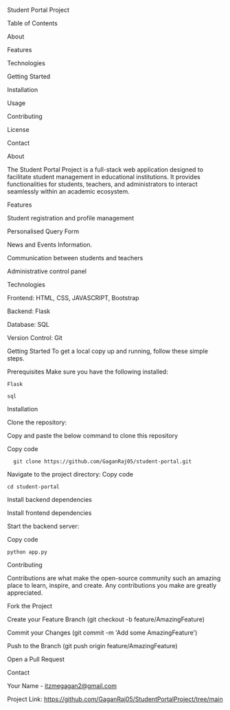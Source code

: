 Student Portal Project

Table of Contents

About

Features

Technologies

Getting Started

Installation

Usage

Contributing

License

Contact



About

The Student Portal Project is a full-stack web application designed to facilitate student management in educational institutions. It provides functionalities for students, teachers, and administrators to interact seamlessly within an academic ecosystem.


Features

Student registration and profile management

Personalised Query Form

News and Events Information.

Communication between students and teachers

Administrative control panel


Technologies

  Frontend: HTML, CSS, JAVASCRIPT, Bootstrap

  Backend: Flask

  Database: SQL

Version Control: Git

Getting Started
  To get a local copy up and running, follow these simple steps.

  Prerequisites
    Make sure you have the following installed:
    
    Flask
    
    sql

  Installation

Clone the repository:

  Copy and paste the below command to clone this repository

  Copy code
      
      git clone https://github.com/GaganRaj05/student-portal.git

Navigate to the project directory:
  Copy code
    
    cd student-portal

Install backend dependencies

Install frontend dependencies


Start the backend server:

  Copy code

    python app.py


Contributing

  Contributions are what make the open-source community such an amazing place to learn, inspire, and create. Any contributions you make are greatly appreciated.

Fork the Project

Create your Feature Branch (git checkout -b feature/AmazingFeature)

Commit your Changes (git commit -m 'Add some AmazingFeature')

Push to the Branch (git push origin feature/AmazingFeature)

Open a Pull Request


Contact

Your Name - itzmegagan2@gmail.com

Project Link: https://github.com/GaganRaj05/StudentPortalProject/tree/main

